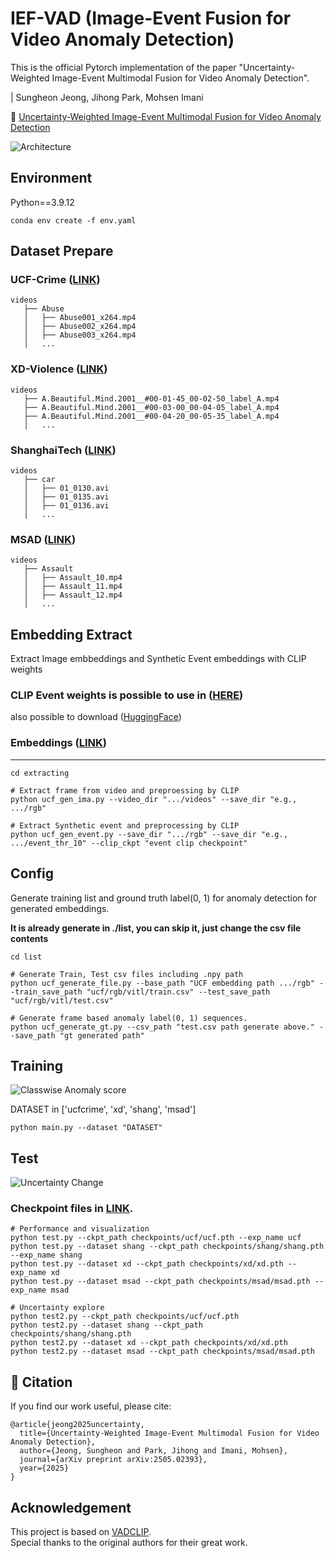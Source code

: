 # IEF-VAD (Image-Event Fusion for Video Anomaly Detection)

This is the official Pytorch implementation of the paper "Uncertainty-Weighted Image-Event Multimodal Fusion for Video Anomaly Detection".

| Sungheon Jeong, Jihong Park, Mohsen Imani

📄 [Uncertainty-Weighted Image-Event Multimodal Fusion for Video Anomaly Detection](https://arxiv.org/abs/2505.02393)

![Architecture](figure/fig1.png)

## Environment

Python==3.9.12

    conda env create -f env.yaml


## Dataset Prepare

### UCF-Crime  ([LINK](https://www.crcv.ucf.edu/research/real-world-anomaly-detection-in-surveillance-videos/))

    videos
       ├── Abuse
       │   ├── Abuse001_x264.mp4
       │   ├── Abuse002_x264.mp4
       │   ├── Abuse003_x264.mp4
       │   ...

### XD-Violence ([LINK](https://roc-ng.github.io/XD-Violence/))

    videos
       ├── A.Beautiful.Mind.2001__#00-01-45_00-02-50_label_A.mp4
       ├── A.Beautiful.Mind.2001__#00-03-00_00-04-05_label_A.mp4
       ├── A.Beautiful.Mind.2001__#00-04-20_00-05-35_label_A.mp4
       │   ...

### ShanghaiTech ([LINK](https://svip-lab.github.io/dataset/campus_dataset.html))

    videos
       ├── car
       │   ├── 01_0130.avi
       │   ├── 01_0135.avi
       │   ├── 01_0136.avi
       │   ...

### MSAD ([LINK](https://msad-dataset.github.io/))

    videos
       ├── Assault
       │   ├── Assault_10.mp4
       │   ├── Assault_11.mp4
       │   ├── Assault_12.mp4
       │   ...


## Embedding Extract
Extract Image embbeddings and Synthetic Event embeddings with CLIP weights

### CLIP Event weights is possible to use in ([HERE](https://github.com/EavnJeong/Event_Modality_Application))
also possible to download ([HuggingFace](https://huggingface.co/Eavn/event-clip))

### Embeddings ([LINK](https://drive.google.com/drive/folders/11b6tiAa8Lsbd9hvO1F1U9oEdWOGja89H?usp=sharing))

---
    cd extracting
    
    # Extract frame from video and preproessing by CLIP
    python ucf_gen_ima.py --video_dir ".../videos" --save_dir "e.g., .../rgb"
    
    # Extract Synthetic event and preprocessing by CLIP
    python ucf_gen_event.py --save_dir ".../rgb" --save_dir "e.g., .../event_thr_10" --clip_ckpt "event clip checkpoint" 

## Config 

Generate training list and ground truth label(0, 1) for anomaly detection for generated embeddings.

**It is already generate in ./list, you can skip it, just change the csv file contents**

    cd list

    # Generate Train, Test csv files including .npy path
    python ucf_generate_file.py --base_path "UCF embedding path .../rgb" --train_save_path "ucf/rgb/vitl/train.csv" --test_save_path "ucf/rgb/vitl/test.csv"

    # Generate frame based anomaly label(0, 1) sequences.
    python ucf_generate_gt.py --csv_path "test.csv path generate above." --save_path "gt generated path"

## Training
![Classwise Anomaly score](figure/fig2.png)

DATASET in ['ucfcrime', 'xd', 'shang', 'msad']

    python main.py --dataset "DATASET"


## Test
![Uncertainty Change](figure/fig3.png)

### Checkpoint files in [LINK](https://drive.google.com/drive/folders/12pf7kZuICRlgzE9WyeXrKZi_B5RLoqxh?usp=sharing).

    # Performance and visualization
    python test.py --ckpt_path checkpoints/ucf/ucf.pth --exp_name ucf
    python test.py --dataset shang --ckpt_path checkpoints/shang/shang.pth --exp_name shang
    python test.py --dataset xd --ckpt_path checkpoints/xd/xd.pth --exp_name xd
    python test.py --dataset msad --ckpt_path checkpoints/msad/msad.pth --exp_name msad

    # Uncertainty explore
    python test2.py --ckpt_path checkpoints/ucf/ucf.pth
    python test2.py --dataset shang --ckpt_path checkpoints/shang/shang.pth
    python test2.py --dataset xd --ckpt_path checkpoints/xd/xd.pth
    python test2.py --dataset msad --ckpt_path checkpoints/msad/msad.pth

## 📖 Citation

If you find our work useful, please cite:

    @article{jeong2025uncertainty,
      title={Uncertainty-Weighted Image-Event Multimodal Fusion for Video Anomaly Detection},
      author={Jeong, Sungheon and Park, Jihong and Imani, Mohsen},
      journal={arXiv preprint arXiv:2505.02393},
      year={2025}
    }

## Acknowledgement

This project is based on [VADCLIP](https://github.com/nwpu-zxr/VadCLIP).  
Special thanks to the original authors for their great work.  
